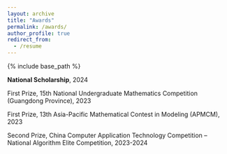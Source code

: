 ```yaml
---
layout: archive
title: "Awards"
permalink: /awards/
author_profile: true
redirect_from:
  - /resume
---
```


{% include base_path %}

**National Scholarship**, 2024   

First Prize, 15th National Undergraduate Mathematics Competition (Guangdong Province), 2023   

First Prize, 13th Asia-Pacific Mathematical Contest in Modeling (APMCM), 2023   

Second Prize, China Computer Application Technology Competition – National Algorithm Elite Competition, 2023-2024
